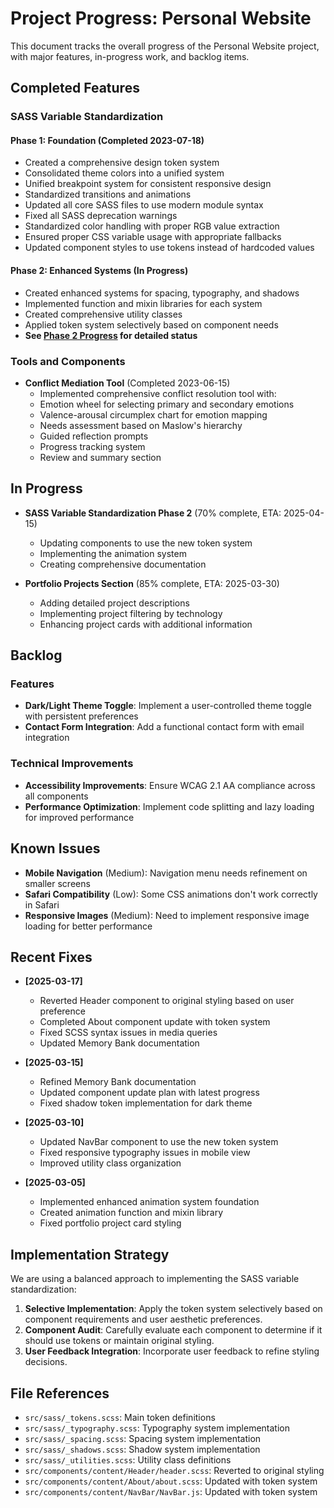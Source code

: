 # Project Progress: Personal Website

This document tracks the overall progress of the Personal Website project, with major features, in-progress work, and backlog items.

## Completed Features

### SASS Variable Standardization

#### Phase 1: Foundation (Completed 2023-07-18)

- Created a comprehensive design token system
- Consolidated theme colors into a unified system
- Unified breakpoint system for consistent responsive design
- Standardized transitions and animations
- Updated all core SASS files to use modern module syntax
- Fixed all SASS deprecation warnings
- Standardized color handling with proper RGB value extraction
- Ensured proper CSS variable usage with appropriate fallbacks
- Updated component styles to use tokens instead of hardcoded values

#### Phase 2: Enhanced Systems (In Progress)

- Created enhanced systems for spacing, typography, and shadows
- Implemented function and mixin libraries for each system
- Created comprehensive utility classes
- Applied token system selectively based on component needs
- **See [Phase 2 Progress](./phase2/phase2-progress.md) for detailed status**

### Tools and Components

- **Conflict Mediation Tool** (Completed 2023-06-15)
  - Implemented comprehensive conflict resolution tool with:
  - Emotion wheel for selecting primary and secondary emotions
  - Valence-arousal circumplex chart for emotion mapping
  - Needs assessment based on Maslow's hierarchy
  - Guided reflection prompts
  - Progress tracking system
  - Review and summary section

## In Progress

- **SASS Variable Standardization Phase 2** (70% complete, ETA: 2025-04-15)
  - Updating components to use the new token system
  - Implementing the animation system
  - Creating comprehensive documentation
  
- **Portfolio Projects Section** (85% complete, ETA: 2025-03-30)
  - Adding detailed project descriptions
  - Implementing project filtering by technology
  - Enhancing project cards with additional information

## Backlog

### Features

- **Dark/Light Theme Toggle**: Implement a user-controlled theme toggle with persistent preferences
- **Contact Form Integration**: Add a functional contact form with email integration

### Technical Improvements

- **Accessibility Improvements**: Ensure WCAG 2.1 AA compliance across all components
- **Performance Optimization**: Implement code splitting and lazy loading for improved performance

## Known Issues

- **Mobile Navigation** (Medium): Navigation menu needs refinement on smaller screens
- **Safari Compatibility** (Low): Some CSS animations don't work correctly in Safari
- **Responsive Images** (Medium): Need to implement responsive image loading for better performance

## Recent Fixes

- **[2025-03-17]**
  - Reverted Header component to original styling based on user preference
  - Completed About component update with token system
  - Fixed SCSS syntax issues in media queries
  - Updated Memory Bank documentation
  
- **[2025-03-15]**
  - Refined Memory Bank documentation
  - Updated component update plan with latest progress
  - Fixed shadow token implementation for dark theme
  
- **[2025-03-10]**
  - Updated NavBar component to use the new token system
  - Fixed responsive typography issues in mobile view
  - Improved utility class organization
  
- **[2025-03-05]**
  - Implemented enhanced animation system foundation
  - Created animation function and mixin library
  - Fixed portfolio project card styling

## Implementation Strategy

We are using a balanced approach to implementing the SASS variable standardization:

1. **Selective Implementation**: Apply the token system selectively based on component requirements and user aesthetic preferences.
2. **Component Audit**: Carefully evaluate each component to determine if it should use tokens or maintain original styling.
3. **User Feedback Integration**: Incorporate user feedback to refine styling decisions.

## File References

- `src/sass/_tokens.scss`: Main token definitions
- `src/sass/_typography.scss`: Typography system implementation
- `src/sass/_spacing.scss`: Spacing system implementation
- `src/sass/_shadows.scss`: Shadow system implementation
- `src/sass/_utilities.scss`: Utility class definitions
- `src/components/content/Header/header.scss`: Reverted to original styling
- `src/components/content/About/about.scss`: Updated with token system
- `src/components/content/NavBar/NavBar.js`: Updated with token system
